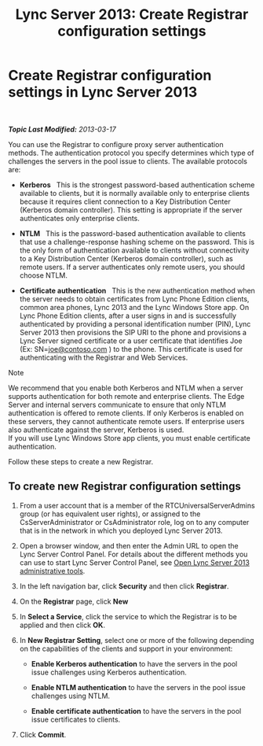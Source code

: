 ﻿---
title: 'Lync Server 2013: Create Registrar configuration settings'
TOCTitle: Create Registrar configuration settings
ms:assetid: eddfbdd2-cfd0-4c03-986e-443d6728db7d
ms:mtpsurl: https://technet.microsoft.com/en-us/library/Gg182601(v=OCS.15)
ms:contentKeyID: 48185758
ms.date: 07/23/2014
mtps_version: v=OCS.15
---

<div data-xmlns="http://www.w3.org/1999/xhtml">

<div class="topic" data-xmlns="http://www.w3.org/1999/xhtml" data-msxsl="urn:schemas-microsoft-com:xslt" data-cs="http://msdn.microsoft.com/en-us/">

<div data-asp="http://msdn2.microsoft.com/asp">

# Create Registrar configuration settings in Lync Server 2013

</div>

<div id="mainSection">

<div id="mainBody">

<span> </span>

_**Topic Last Modified:** 2013-03-17_

You can use the Registrar to configure proxy server authentication methods. The authentication protocol you specify determines which type of challenges the servers in the pool issue to clients. The available protocols are:

  - **Kerberos**   This is the strongest password-based authentication scheme available to clients, but it is normally available only to enterprise clients because it requires client connection to a Key Distribution Center (Kerberos domain controller). This setting is appropriate if the server authenticates only enterprise clients.

  - **NTLM**   This is the password-based authentication available to clients that use a challenge-response hashing scheme on the password. This is the only form of authentication available to clients without connectivity to a Key Distribution Center (Kerberos domain controller), such as remote users. If a server authenticates only remote users, you should choose NTLM.

  - **Certificate authentication**   This is the new authentication method when the server needs to obtain certificates from Lync Phone Edition clients, common area phones, Lync 2013 and the Lync Windows Store app. On Lync Phone Edition clients, after a user signs in and is successfully authenticated by providing a personal identification number (PIN), Lync Server 2013 then provisions the SIP URI to the phone and provisions a Lync Server signed certificate or a user certificate that identifies Joe (Ex: SN=joe@contoso.com ) to the phone. This certificate is used for authenticating with the Registrar and Web Services.

<div class="alert">


> [!NOTE]
> We recommend that you enable both Kerberos and NTLM when a server supports authentication for both remote and enterprise clients. The Edge Server and internal servers communicate to ensure that only NTLM authentication is offered to remote clients. If only Kerberos is enabled on these servers, they cannot authenticate remote users. If enterprise users also authenticate against the server, Kerberos is used.<BR>If you will use Lync Windows Store app clients, you must enable certificate authentication.



</div>

Follow these steps to create a new Registrar.

<div>

## To create new Registrar configuration settings

1.  From a user account that is a member of the RTCUniversalServerAdmins group (or has equivalent user rights), or assigned to the CsServerAdministrator or CsAdministrator role, log on to any computer that is in the network in which you deployed Lync Server 2013.

2.  Open a browser window, and then enter the Admin URL to open the Lync Server Control Panel. For details about the different methods you can use to start Lync Server Control Panel, see [Open Lync Server 2013 administrative tools](lync-server-2013-open-lync-server-administrative-tools.md).

3.  In the left navigation bar, click **Security** and then click **Registrar**.

4.  On the **Registrar** page, click **New**

5.  In **Select a Service**, click the service to which the Registrar is to be applied and then click **OK**.

6.  In **New Registrar Setting**, select one or more of the following depending on the capabilities of the clients and support in your environment:
    
      - **Enable Kerberos authentication** to have the servers in the pool issue challenges using Kerberos authentication.
    
      - **Enable NTLM authentication** to have the servers in the pool issue challenges using NTLM.
    
      - **Enable certificate authentication** to have the servers in the pool issue certificates to clients.

7.  Click **Commit**.

</div>

</div>

<span> </span>

</div>

</div>

</div>

